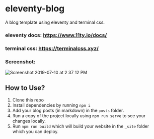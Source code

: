 # eleventy-blog

A blog template using eleventy and terminal css.

### eleventy docs: https://www.11ty.io/docs/

### terminal css: https://terminalcss.xyz/

### Screenshot:

![Screenshot 2019-07-10 at 2 37 12 PM](https://user-images.githubusercontent.com/21967563/60956703-f1a64f00-a320-11e9-8c55-67dcc72c8de3.png)

## How to Use?

1. Clone this repo 
2. Install dependencies by running `npm i` 
3. Add your blog posts (in markdown) in the `posts` folder. 
4. Run a copy of the project locally using `npm run serve` to see your changes locally.
5. Run `npm run build` which will build your website in the `_site` folder which you can deploy.
